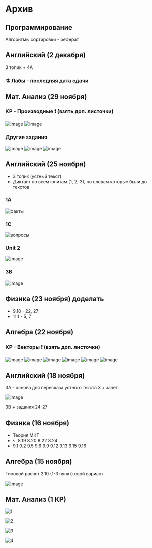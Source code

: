 # Архив
## Программирование
Алгоритмы сортировки - реферат

## Английский (2 декабря)
3 топик + 4A

### ⚗️ Лабы - последняя дата сдачи
## Мат. Анализ (29 ноября)
### КР - Производные ❗ (взять доп. листочки)
![image](https://user-images.githubusercontent.com/70198995/203549519-83124991-2f52-414d-ac62-58d1b97073bb.png)
![image](https://user-images.githubusercontent.com/70198995/203549596-730b2c6b-e792-4cc1-896b-1487c9c28e23.png)

### Другие задания
![image](https://user-images.githubusercontent.com/70198995/203549329-64012578-d554-45b8-9c8b-348e972850e6.png)
![image](https://user-images.githubusercontent.com/70198995/203549339-4937427f-884c-43b8-9ef2-b942a62dd994.png)
![image](https://user-images.githubusercontent.com/70198995/203549389-0cdcff7b-b3f9-4013-bad6-f769be530672.png)

## Английский (25 ноября)
- 3 топик (устный текст)
- Диктант по всем юнитам (1, 2, 3), по словам которые были до текстов 

### 1A
![факты](https://user-images.githubusercontent.com/70198995/203789520-bc04be85-67e2-411c-99f1-a616401ea896.png)

### 1C
![вопросы](https://user-images.githubusercontent.com/70198995/203790897-b9a2a4a7-16f1-442e-a138-2601f6476a06.png)

### Unit 2
![image](https://user-images.githubusercontent.com/70198995/203793234-21df1990-b1af-45d6-b936-e696c6cada7f.png)


### 3B
![image](https://user-images.githubusercontent.com/70198995/202683360-885e2f89-3c78-42ec-97eb-1493abb8d0c7.png)

## Физика (23 ноября) доделать
- 9.18 - 22, 27
- 11.1 - 5, 7

## Алгебра (22 ноября)
### КР - Векторы ❗ (взять доп. листочки)
![image](https://user-images.githubusercontent.com/70198995/201990644-647033aa-323f-4a69-9145-c1da577a858d.png)
![image](https://user-images.githubusercontent.com/70198995/201990269-ff450ba7-67b0-4079-adef-d5cf9526aaf1.png)
![image](https://user-images.githubusercontent.com/70198995/201985031-a1d7b8f5-a876-4c28-a3f1-7417cb87ab42.png)
![image](https://user-images.githubusercontent.com/70198995/203116305-6712f57b-0e51-46c9-8fb1-2383ad9993ca.png)
![image](https://user-images.githubusercontent.com/70198995/201985141-cb0e5fb9-99a4-4a75-bf60-971231bf9651.png)
![image](https://user-images.githubusercontent.com/70198995/201989191-266b184b-5ff1-4124-8b7a-10dd24917921.png)

## Английский (18 ноября)
3A - основа для пересказа устного текста 3 + зачёт 

![image](https://user-images.githubusercontent.com/70198995/202494429-2e9517bf-b467-4582-a637-c988f8e4bde6.png)

3B + задания 24-27

## Физика (16 ноября)
- Теория МКТ 
- ч, 8.19 8.20 8.22 8.24
- 9.1 9.2 9.5 9.6 9.9 9.12 9.13 9.15 9.16
 
## Алгебра (15 ноября)
Типовой расчет 2.10 (1-3 пункт) свой вариант

![image](https://user-images.githubusercontent.com/70198995/201988098-697c6e0a-bc6a-444e-8681-9e4873f21382.png)

## Мат. Анализ (1 КР)
![1](https://user-images.githubusercontent.com/70198995/205690516-5a05df4c-89e1-4cde-ac79-a673e72cf0be.png)

![2](https://user-images.githubusercontent.com/70198995/205690511-1d258215-5cf9-4c16-ba65-2475e636414b.png)

![3](https://user-images.githubusercontent.com/70198995/205690496-3668f7c5-c34e-40c9-9c2f-96d4a46920f9.png)

![4](https://user-images.githubusercontent.com/70198995/205691466-fcd946aa-b77f-4015-a983-0d35257b1745.png)
